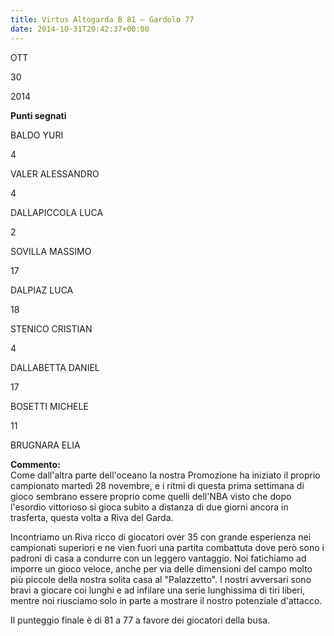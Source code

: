 ```yaml
---
title: Virtus Altogarda B 81 – Gardolo 77
date: 2014-10-31T20:42:37+00:00
---
```

OTT

30

2014

**Punti segnati**

BALDO YURI

4

VALER ALESSANDRO

4

DALLAPICCOLA LUCA

2

SOVILLA MASSIMO

17

DALPIAZ LUCA

18

STENICO CRISTIAN

4

DALLABETTA DANIEL

17

BOSETTI MICHELE

11

BRUGNARA ELIA

**Commento:**  
Come dall'altra parte dell'oceano la nostra Promozione ha iniziato il proprio campionato martedì 28 novembre, e i ritmi di questa prima settimana di gioco sembrano essere proprio come quelli dell'NBA visto che dopo l'esordio vittorioso si gioca subito a distanza di due giorni ancora in trasferta, questa volta a Riva del Garda.

Incontriamo un Riva ricco di giocatori over 35 con grande esperienza nei campionati superiori e ne vien fuori una partita combattuta dove però sono i padroni di casa a condurre con un leggero vantaggio. Noi fatichiamo ad imporre un gioco veloce, anche per via delle dimensioni del campo molto più piccole della nostra solita casa al "Palazzetto". I nostri avversari sono bravi a giocare coi lunghi e ad infilare una serie lunghissima di tiri liberi, mentre noi riusciamo solo in parte a mostrare il nostro potenziale d'attacco.

Il punteggio finale è di 81 a 77 a favore dei giocatori della busa.
